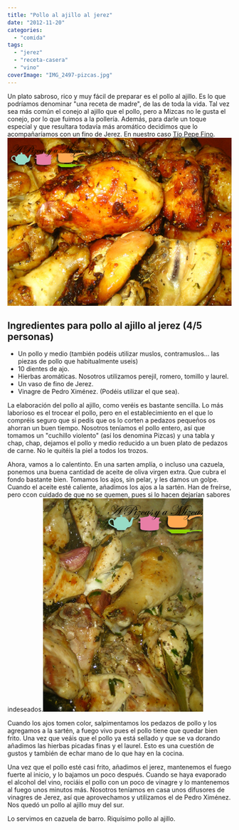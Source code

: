 ```yaml
---
title: "Pollo al ajillo al jerez"
date: "2012-11-20"
categories:
  - "comida"
tags:
  - "jerez"
  - "receta-casera"
  - "vino"
coverImage: "IMG_2497-pizcas.jpg"
---
```


Un plato sabroso, rico y muy fácil de preparar es el pollo al ajillo. Es lo que podríamos denominar "una receta de madre", de las de toda la vida. Tal vez sea más común el conejo al ajillo que el pollo, pero a Mizcas no le gusta el conejo, por lo que fuimos a la pollería. Además, para darle un toque especial y que resultara todavía más aromático decidimos que lo acompañaríamos con un fino de Jerez. En nuestro caso [Tío Pepe Fino](http://bodegastiopepe.com).![pollo al ajillo](images/IMG_2497-pizcas.jpg "pollo al ajillo(pizcas)")

## Ingredientes para pollo al ajillo al jerez (4/5 personas)

- Un pollo y medio (también podéis utilizar muslos, contramuslos... las piezas de pollo que habitualmente useis)
- 10 dientes de ajo.
- Hierbas aromáticas. Nosotros utilizamos perejil, romero, tomillo y laurel.
- Un vaso de fino de Jerez.
- Vinagre de Pedro Ximénez. (Podéis utilizar el que sea).

La elaboración del pollo al ajillo, como veréis es bastante sencilla. Lo más laborioso es el trocear el pollo, pero en el establecimiento en el que lo compréis seguro que si pedís que os lo corten a pedazos pequeños os ahorran un buen tiempo. Nosotros teníamos el pollo entero, así que tomamos un "cuchillo violento" (así los denomina Pizcas) y una tabla y chap, chap, dejamos el pollo y medio reducido a un buen plato de pedazos de carne. No le quitéis la piel a todos los trozos.

Ahora, vamos a lo calentinto. En una sarten amplía, o incluso una cazuela, ponemos una buena cantidad de aceite de oliva virgen extra. Que cubra el fondo bastante bien. Tomamos los ajos, sin pelar, y les damos un golpe. Cuando el aceite esté caliente, añadimos los ajos a la sartén. Han de freírse, pero ccon cuidado de que no se quemen, pues si lo hacen dejarían sabores indeseados.![pollo al ajillo](images/IMG_2476-pizcas.jpg "pollo al ajillo (pizcas)")

Cuando los ajos tomen color, salpimentamos los pedazos de pollo y los agregamos a la sartén, a fuego vivo pues el pollo tiene que quedar bien frito. Una vez que veáis que el pollo ya está sellado y que se va dorando añadimos las hierbas picadas finas y el laurel. Esto es una cuestión de gustos y también de echar mano de lo que hay en la cocina.

Una vez que el pollo esté casi frito, añadimos el jerez, mantenemos el fuego fuerte al inicio, y lo bajamos un poco después. Cuando se haya evaporado el alcohol del vino, rociáis el pollo con un poco de vinagre y lo mantenemos al fuego unos minutos más. Nosotros teníamos en casa unos difusores de vinagres de Jerez, así que aprovechamos y utilizamos el de Pedro Ximénez. Nos quedó un pollo al ajillo muy del sur.

Lo servimos en cazuela de barro. Riquísimo pollo al ajillo.
